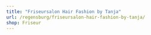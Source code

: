 ```yaml
---
title: "Friseursalon Hair Fashion by Tanja"
url: /regensburg/friseursalon-hair-fashion-by-tanja/
shop: Friseur
---
```

